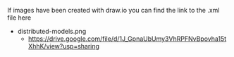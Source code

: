If images have been created with draw.io you can find the link to the .xml file here

- distributed-models.png
    - https://drive.google.com/file/d/1J_GpnaUbUmy3VhRPFNvBpovha15tXhhK/view?usp=sharing
